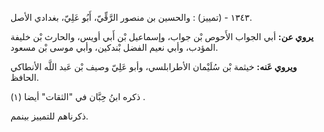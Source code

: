 ١٣٤٣ - (تمييز) : والحسين بن منصور الرَّقِّيّ، أَبُو عَلِيّ، بغدادي الأصل.

**يروي عن:** أبي الجواب الأَحوص بْن جواب، وإسماعيل بْن أَبي أويس، والحارث بْن خليفة المؤدب، وأبي نعيم الفضل بْندكين، وأبي موسى بْن مسعود.

**ويروي عَنه:** خيثمة بْن سُلَيْمان الأطرابلسي، وأبو عَلِيّ وصيف بْن عَبد اللَّه الأنطاكي الحافظ.

ذكره ابنُ حِبَّان في "الثقات" أيضا (١) .

ذكرناهم للتمييز بينمم.